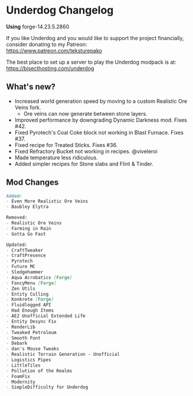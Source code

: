 # Underdog Changelog

**Using** forge-14.23.5.2860

If you like Underdog and you would like to support the project financially, consider donating to my Patreon: \
<https://www.patreon.com/teksturepako>

The best place to set up a server to play the Underdog modpack is at: \
<https://bisecthosting.com/underdog>

## What's new?

- Increased world generation speed by moving to a custom Realistic Ore Veins fork.
  - Ore veins can now generate between stone layers.
- Improved performance by downgrading Dynamic Darkness mod. Fixes #42.
- Fixed Pyrotech's Coal Coke block not working in Blast Furnace. Fixes #37.
- Fixed recipe for Treated Sticks. Fixes #36.
- Fixed Refractory Bucket not working in recipes. @viveleroi
- Made temperature less ridiculous.
- Added simpler recipes for Stone slabs and Flint & Tinder.

## Mod Changes

```markdown
Added:
- Even More Realistic Ore Veins
- Baubley Elytra

Removed:
- Realistic Ore Veins
- Farming in Rain
- Gotta Go Fast

Updated:
- CraftTweaker
- CraftPresence
- Pyrotech
- Future MC
- Sledgehammer
- Aqua Acrobatics [Forge]
- FancyMenu [Forge]
- Zen Utils
- Entity Culling
- Konkrete [Forge]
- Fluidlogged API
- Had Enough Items
- AE2 Unofficial Extended Life
- Entity Desync Fix
- RenderLib
- Tweaked Petroleum
- Smooth Font
- Debark
- dan's Mouse Tweaks
- Realistic Terrain Generation - Unofficial
- Logistics Pipes
- LittleTiles
- Pollution of the Realms
- Foam​Fix
- Modernity
- SimpleDifficulty for Underdog
```
